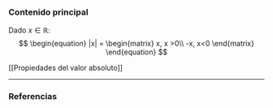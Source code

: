 ### Contenido principal

Dado $x \in \mathbb{R}$:
$$
\begin{equation}
	|x| = 
	\begin{matrix}
		x, x >0\\
		-x, x<0
	\end{matrix}
\end{equation}
$$

[[Propiedades del valor absoluto]]

--- 
### Referencias

